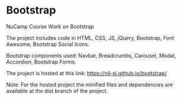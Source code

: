 # Bootstrap
NuCamp Course Work on Bootstrap

The project includes code in HTML, CSS, JS, jQuery, Bootstrap, Font Awesome, Bootstrap Social Icons.

Bootstrap components used: Navbar, Breadcrumbs, Carousel, Modal, Accordion, Bootstrap Forms. 

The project is hosted at this link: https://nil-sj.github.io/bootstrap/

Note: For the hosted project the minified files and dependencies are available at the dist branch of the project.
